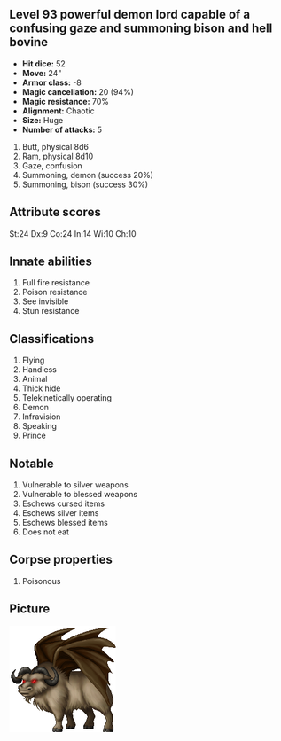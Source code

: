 ## Level 93 powerful demon lord capable of a confusing gaze and summoning bison and hell bovine
- **Hit dice:** 52
- **Move:** 24"
- **Armor class:** -8
- **Magic cancellation:** 20 (94%)
- **Magic resistance:** 70%
- **Alignment:** Chaotic
- **Size:** Huge
- **Number of attacks:** 5
1. Butt, physical 8d6
2. Ram, physical 8d10
3. Gaze, confusion
4. Summoning, demon (success 20%)
5. Summoning, bison (success 30%)
## Attribute scores
St:24 Dx:9 Co:24 In:14 Wi:10 Ch:10
## Innate abilities
1. Full fire resistance
2. Poison resistance
3. See invisible
4. Stun resistance
## Classifications
1. Flying
2. Handless
3. Animal
4. Thick hide
5. Telekinetically operating
6. Demon
7. Infravision
8. Speaking
9. Prince
## Notable
1. Vulnerable to silver weapons
2. Vulnerable to blessed weapons
3. Eschews cursed items
4. Eschews silver items
5. Eschews blessed items
6. Does not eat
## Corpse properties
1. Poisonous
## Picture
![Yacc](https://github.com/hyvanmielenpelit/GnollHackTileSet/blob/main/Monsters/yacc/yacc.png)
